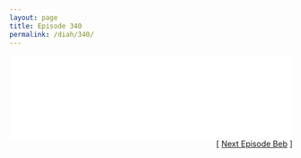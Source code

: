 ```yaml
---
layout: page
title: Episode 340
permalink: /diah/340/
---
```


<iframe allowfullscreen="true" frameborder="0" style="width:100%;" marginheight="0" marginwidth="0" mozallowfullscreen="true" scrolling="NO" src="//gdriveplayer.us/embed2.php?link=XhR83EL3Qq3jT%252FQPfrPNDQw%252F7FHhZYZIP9jas8Q1TQAtK40gxMBJucrwNDaVuFdaZI4H0amU2Q0jK6L0p6dZi%252B5hRhPWg5nqjq6ng2N38dAXYDF7%252BFtoaKTuWvDZIz4BLN8LLDp6%252FzQXktiTLVuK712HSmO2IGVkNWOJlkGKyjRE8gmB1kvRltHHcH39gmCJ%252B9qgsX1dY5yjE%252B9G5C%252F7sW&amp;no_adult=yes" webkitallowfullscreen="true"></iframe>

<div align="right">[ <a href="/diah/341/">Next Episode Beb</a> ]</div>

